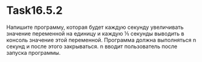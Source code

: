 # Task16.5.2
Напишите программу, которая будет каждую секунду увеличивать значение переменной на единицу и каждую ⅕ секунды выводить в консоль значение этой переменной. Программа должна выполняться n секунд и после этого закрываться.  n вводит пользователь после запуска программы.
